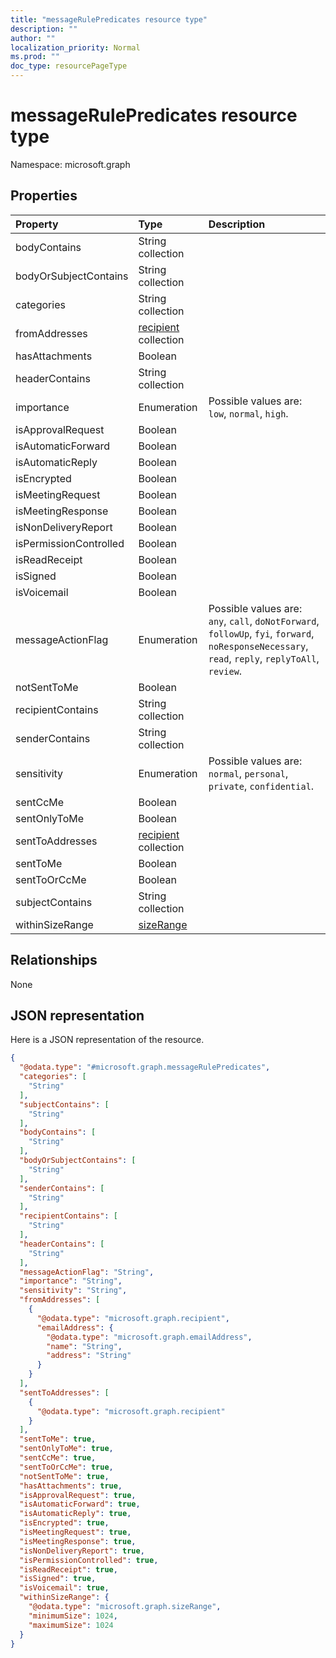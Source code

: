 ```yaml
---
title: "messageRulePredicates resource type"
description: ""
author: ""
localization_priority: Normal
ms.prod: ""
doc_type: resourcePageType
---
```


# messageRulePredicates resource type


Namespace: microsoft.graph



## Properties
|Property|Type|Description|
|:---|:---|:---|
|bodyContains|String collection||
|bodyOrSubjectContains|String collection||
|categories|String collection||
|fromAddresses|[recipient](../resources/recipient.md) collection||
|hasAttachments|Boolean||
|headerContains|String collection||
|importance|Enumeration| Possible values are: `low`, `normal`, `high`.|
|isApprovalRequest|Boolean||
|isAutomaticForward|Boolean||
|isAutomaticReply|Boolean||
|isEncrypted|Boolean||
|isMeetingRequest|Boolean||
|isMeetingResponse|Boolean||
|isNonDeliveryReport|Boolean||
|isPermissionControlled|Boolean||
|isReadReceipt|Boolean||
|isSigned|Boolean||
|isVoicemail|Boolean||
|messageActionFlag|Enumeration| Possible values are: `any`, `call`, `doNotForward`, `followUp`, `fyi`, `forward`, `noResponseNecessary`, `read`, `reply`, `replyToAll`, `review`.|
|notSentToMe|Boolean||
|recipientContains|String collection||
|senderContains|String collection||
|sensitivity|Enumeration| Possible values are: `normal`, `personal`, `private`, `confidential`.|
|sentCcMe|Boolean||
|sentOnlyToMe|Boolean||
|sentToAddresses|[recipient](../resources/recipient.md) collection||
|sentToMe|Boolean||
|sentToOrCcMe|Boolean||
|subjectContains|String collection||
|withinSizeRange|[sizeRange](../resources/sizerange.md)||

## Relationships
None

## JSON representation
Here is a JSON representation of the resource.
<!-- {
  "blockType": "resource",
  "@odata.type": "microsoft.graph.messageRulePredicates"
}
-->
``` json
{
  "@odata.type": "#microsoft.graph.messageRulePredicates",
  "categories": [
    "String"
  ],
  "subjectContains": [
    "String"
  ],
  "bodyContains": [
    "String"
  ],
  "bodyOrSubjectContains": [
    "String"
  ],
  "senderContains": [
    "String"
  ],
  "recipientContains": [
    "String"
  ],
  "headerContains": [
    "String"
  ],
  "messageActionFlag": "String",
  "importance": "String",
  "sensitivity": "String",
  "fromAddresses": [
    {
      "@odata.type": "microsoft.graph.recipient",
      "emailAddress": {
        "@odata.type": "microsoft.graph.emailAddress",
        "name": "String",
        "address": "String"
      }
    }
  ],
  "sentToAddresses": [
    {
      "@odata.type": "microsoft.graph.recipient"
    }
  ],
  "sentToMe": true,
  "sentOnlyToMe": true,
  "sentCcMe": true,
  "sentToOrCcMe": true,
  "notSentToMe": true,
  "hasAttachments": true,
  "isApprovalRequest": true,
  "isAutomaticForward": true,
  "isAutomaticReply": true,
  "isEncrypted": true,
  "isMeetingRequest": true,
  "isMeetingResponse": true,
  "isNonDeliveryReport": true,
  "isPermissionControlled": true,
  "isReadReceipt": true,
  "isSigned": true,
  "isVoicemail": true,
  "withinSizeRange": {
    "@odata.type": "microsoft.graph.sizeRange",
    "minimumSize": 1024,
    "maximumSize": 1024
  }
}
```

